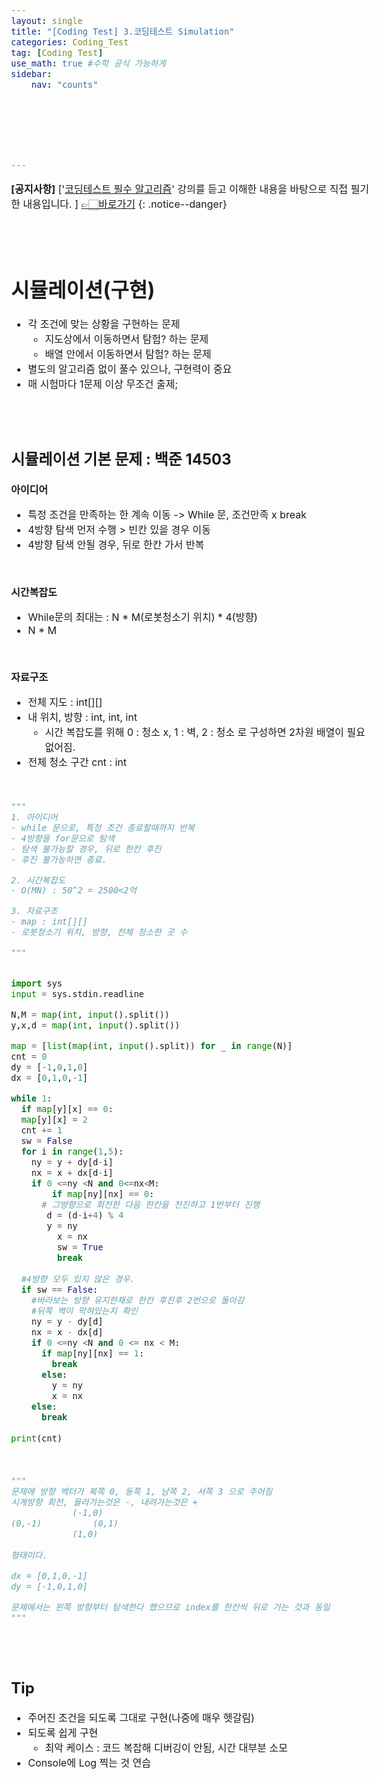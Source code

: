 ```yaml
---
layout: single
title: "[Coding Test] 3.코딩테스트 Simulation" 
categories: Coding_Test
tag: [Coding Test]
use_math: true #수학 공식 가능하게
sidebar:
    nav: "counts"







---
```


<style>
  body {
    font-size: 16px; /* 폰트 사이즈 조절 */
  }
</style>





**[공지사항]** ['[코딩테스트 필수 알고리즘](https://www.youtube.com/playlist?list=PLi-xJrVzQaxXC2Aausv_6mlOZZ2g2J6YB)'  강의를 듣고 이해한 내용을 바탕으로 직접 필기한 내용입니다. ]
[👉🏻바로가기](https://www.youtube.com/playlist?list=PLi-xJrVzQaxXC2Aausv_6mlOZZ2g2J6YB)
{: .notice--danger}

<br>

<br>



# 시뮬레이션(구현)

-  각 조건에 맞는 상황을 구현하는 문제
   -  지도상에서 이동하면서 탐험? 하는 문제
   -  배열 안에서 이동하면서 탐험? 하는 문제
-  별도의 알고리즘 없이 풀수 있으나, 구현력이 중요
-  매 시험마다 1문제 이상 무조건 출제;

<br><br>



## 시뮬레이션 기본 문제 : 백준 14503

**아이디어**

-  특정 조건을 만족하는 한 계속 이동 -> While 문, 조건만족 x break
-  4방향 탐색 먼저 수행 > 빈칸 있을 경우 이동
-  4방향 탐색 안될 경우, 뒤로 한칸 가서 반복

<br>

**시간복잡도**

-  While문의 최대는 : N * M(로봇청소기 위치) * 4(방향)
-  N * M

<br>

**자료구조**

-  전체 지도 : int[][]
-  내 위치, 방향 : int, int, int
   -  시간 복잡도를 위해 0 : 청소 x, 1 : 벽, 2 : 청소 로 구성하면 2차원 배열이 필요 없어짐.
-  전체 청소 구간 cnt : int

<br>

```python
"""
1. 아이디어
- while 문으로, 특정 조건 종료할때까지 반복
- 4방향을 for문으로 탐색
- 탐색 불가능할 경우, 뒤로 한칸 후진
- 후진 불가능하면 종료.

2. 시간복잡도
- O(MN) : 50^2 = 2500<2억

3. 자료구조
- map : int[][]
- 로봇청소기 위치, 방향, 전체 청소한 곳 수 

"""


import sys
input = sys.stdin.readline

N,M = map(int, input().split()) 
y,x,d = map(int, input().split())

map = [list(map(int, input().split)) for _ in range(N)]
cnt = 0
dy = [-1,0,1,0]
dx = [0,1,0,-1]

while 1:
  if map[y][x] == 0:
  map[y][x] = 2
  cnt += 1
  sw = False
  for i in range(1,5):
    ny = y + dy[d-i]
    nx = x + dx[d-i]
    if 0 <=ny <N and 0<=nx<M:
    	if map[ny][nx] == 0:
      # 그뱡향으로 회전한 다음 한칸을 전진하고 1번부터 진행
       d = (d-i+4) % 4
       y = ny
     	 x = nx
     	 sw = True
     	 break
  
  #4방향 모두 있지 않은 경우.
  if sw == False:
    #바라보는 방향 유지한채로 한칸 후진후 2번으로 돌아감
    #뒤쪽 벽이 막혀있는지 확인
    ny = y - dy[d]
    nx = x - dx[d]
  	if 0 <=ny <N and 0 <= nx < M:
      if map[ny][nx] == 1:
        break
      else:
        y = ny
        x = nx
    else:
      break
      
print(cnt)
        
    	
  
"""
문제에 방향 벡터가 북쪽 0, 동쪽 1, 남쪽 2, 서쪽 3 으로 주어짐
시계방향 회전, 올라가는것은 -, 내려가는것은 +
			(-1,0)
(0,-1)			(0,1)
			(1,0)
			
형태이다.

dx = [0,1,0,-1]
dy = [-1,0,1,0]

문제에서는 왼쪽 방향부터 탐색한다 했으므로 index를 한칸씩 뒤로 가는 것과 동일
"""
```



<br>

<br>



## Tip

-  주어진 조건을 되도록 그대로 구현(나중에 매우 헷갈림)
-  되도록 쉽게 구현
   -  최악 케이스 : 코드 복잡해 디버깅이 안됨, 시간 대부분 소모
-  Console에 Log 찍는 것 연습